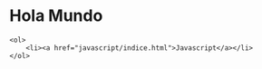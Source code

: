 <!DOCTYPE html>
<html lang="es">
<head>
    <meta charset="UTF-8">
    <meta http-equiv="X-UA-Compatible" content="IE=edge">
    <meta name="viewport" content="width=device-width, initial-scale=1.0">
    <title>Mi indice</title>
</head>
<body>
    <h1>Hola Mundo</h1>
    
    <ol>
        <li><a href="javascript/indice.html">Javascript</a></li>
    </ol>
    
</body>
</html>